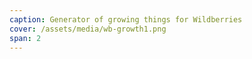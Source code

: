 ```yaml
---
caption: Generator of growing things for Wildberries
cover: /assets/media/wb-growth1.png
span: 2
---
```

